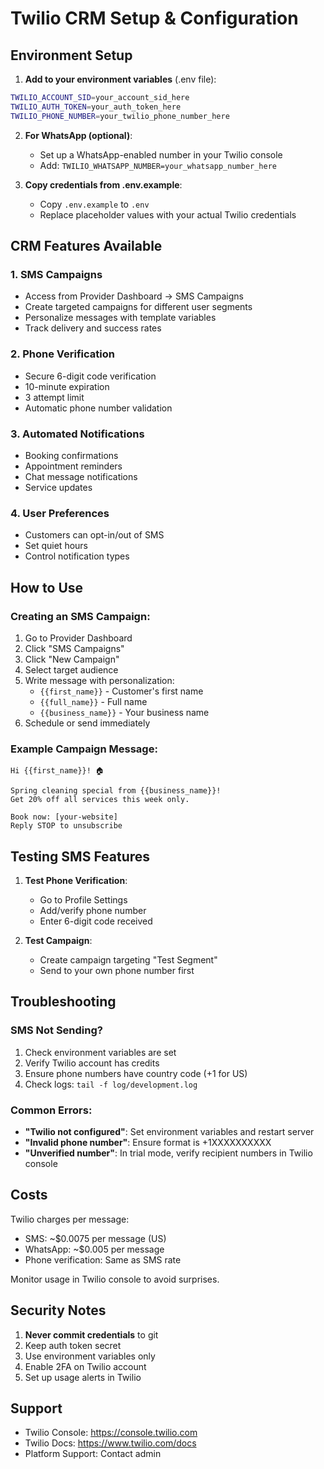 # Twilio CRM Setup & Configuration

## Environment Setup

1. **Add to your environment variables** (.env file):
```bash
TWILIO_ACCOUNT_SID=your_account_sid_here
TWILIO_AUTH_TOKEN=your_auth_token_here
TWILIO_PHONE_NUMBER=your_twilio_phone_number_here
```

2. **For WhatsApp (optional)**:
   - Set up a WhatsApp-enabled number in your Twilio console
   - Add: `TWILIO_WHATSAPP_NUMBER=your_whatsapp_number_here`

3. **Copy credentials from .env.example**:
   - Copy `.env.example` to `.env`
   - Replace placeholder values with your actual Twilio credentials

## CRM Features Available

### 1. **SMS Campaigns**
- Access from Provider Dashboard → SMS Campaigns
- Create targeted campaigns for different user segments
- Personalize messages with template variables
- Track delivery and success rates

### 2. **Phone Verification**
- Secure 6-digit code verification
- 10-minute expiration
- 3 attempt limit
- Automatic phone number validation

### 3. **Automated Notifications**
- Booking confirmations
- Appointment reminders
- Chat message notifications
- Service updates

### 4. **User Preferences**
- Customers can opt-in/out of SMS
- Set quiet hours
- Control notification types

## How to Use

### Creating an SMS Campaign:
1. Go to Provider Dashboard
2. Click "SMS Campaigns" 
3. Click "New Campaign"
4. Select target audience
5. Write message with personalization:
   - `{{first_name}}` - Customer's first name
   - `{{full_name}}` - Full name
   - `{{business_name}}` - Your business name
6. Schedule or send immediately

### Example Campaign Message:
```
Hi {{first_name}}! 🏠 

Spring cleaning special from {{business_name}}! 
Get 20% off all services this week only.

Book now: [your-website]
Reply STOP to unsubscribe
```

## Testing SMS Features

1. **Test Phone Verification**:
   - Go to Profile Settings
   - Add/verify phone number
   - Enter 6-digit code received

2. **Test Campaign**:
   - Create campaign targeting "Test Segment"
   - Send to your own phone number first

## Troubleshooting

### SMS Not Sending?
1. Check environment variables are set
2. Verify Twilio account has credits
3. Ensure phone numbers have country code (+1 for US)
4. Check logs: `tail -f log/development.log`

### Common Errors:
- **"Twilio not configured"**: Set environment variables and restart server
- **"Invalid phone number"**: Ensure format is +1XXXXXXXXXX
- **"Unverified number"**: In trial mode, verify recipient numbers in Twilio console

## Costs

Twilio charges per message:
- SMS: ~$0.0075 per message (US)
- WhatsApp: ~$0.005 per message
- Phone verification: Same as SMS rate

Monitor usage in Twilio console to avoid surprises.

## Security Notes

1. **Never commit credentials** to git
2. Keep auth token secret
3. Use environment variables only
4. Enable 2FA on Twilio account
5. Set up usage alerts in Twilio

## Support

- Twilio Console: https://console.twilio.com
- Twilio Docs: https://www.twilio.com/docs
- Platform Support: Contact admin